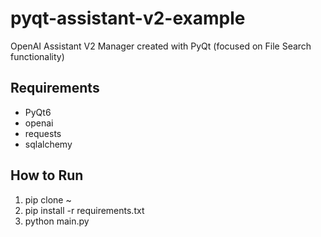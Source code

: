 # pyqt-assistant-v2-example
OpenAI Assistant V2 Manager created with PyQt (focused on File Search functionality)

## Requirements
* PyQt6
* openai
* requests
* sqlalchemy

## How to Run
1. pip clone ~
2. pip install -r requirements.txt
3. python main.py

